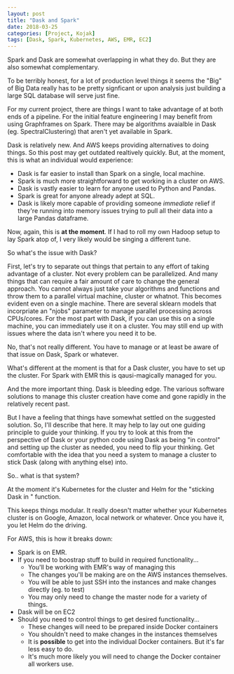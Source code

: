 ```yaml
---
layout: post
title: "Dask and Spark"
date: 2018-03-25
categories: [Project, Kojak]
tags: [Dask, Spark, Kubernetes, AWS, EMR, EC2]
---
```


Spark and Dask are somewhat overlapping in what they do.  But they are also somewhat complementary.

To be terribly honest, for a lot of production level things it seems the "Big" of Big Data really has to be
pretty signficant or upon analysis just building a large SQL database will serve just fine.

For my current project, there are things I want to take advantage of at both ends of a pipeline.  For the
initial feature engineering I may benefit from using Graphframes on Spark.  There may be algorithms
avaialble in Dask (eg. SpectralClustering) that aren't yet available in Spark.

Dask is relatively new.  And AWS keeps providing alternatives to doing things.  So this post may
get outdated realtively quickly.  But, at the moment, this is what an individual would experience:

* Dask is far easier to install than Spark on a single, local machine.
* Spark is much more straightforward to get working in a cluster on AWS.
* Dask is vastly easier to learn for anyone used to Python and Pandas.
* Spark is great for anyone already adept at SQL.
* Dask is likely more capable of providing someone *immediate* relief if they're running into
memory issues trying to pull all their data into a large Pandas dataframe.

Now, again, this is **at the moment**.  If I had to roll my own Hadoop setup to lay Spark atop of, I
very likely would be singing a different tune.

So what's the issue with Dask?

First, let's try to separate out things that pertain to any effort of taking advantage of a cluster.
Not every problem can be parallelized.  And many things that can require a fair amount of care to
change the general approach.  You cannot always just take your algorithms and functions and throw
them to a parallel virtual machine, cluster or whatnot.  This becomes evident even on a single
machine.  There are several sklearn models that incorpriate an "njobs" parameter to manage
parallel processing across CPUs/cores.  For the most part with Dask, if you can use this on a
single machine, you can immediately use it on a cluster.  You may still end up with issues where
the data isn't where you need it to be.

No, that's not really different.  You have to manage or at least be aware of that issue on Dask,
Spark or whatever.

What's different at the moment is that for a Dask cluster, you have to set up the cluster.  For
Spark with EMR this is qausi-magically managed for you.

And the more important thing.  Dask is bleeding edge.  The various software solutions to manage
this cluster creation have come and gone rapidly in the relatively recent past.

But I have a feeling that things have somewhat settled on the suggested solution.  So, I'll describe
that here.  It may help to lay out one guiding principle to guide your thinking.  If you try to
look at this from the perspective of Dask or your python code using Dask as being "in control" and
setting up the cluster as needed, you need to flip your thinking.  Get comfortable with the idea
that you need a system to manage a cluster to stick Dask (along with anything else) into.

So.. what is that system?

At the moment it's Kubernetes for the cluster and Helm for the "sticking Dask in " function.

This keeps things modular.  It really doesn't matter whether your Kubernetes cluster is on Google,
Amazon, local network or whatever.  Once you have it, you let Helm do the driving.

For AWS, this is how it breaks down:

* Spark is on EMR.
* If you need to boostrap stuff to build in required functionality...
  - You'll be working with EMR's way of managing this
  - The changes you'll be making are on the AWS instances themselves.
  - You will be able to just SSH into the instances and make changes directly (eg. to test)
  - You may only need to change the master node for a variety of things.
* Dask will be on EC2
* Should you need to control things to get desired functionality...
  - These changes will need to be prepared inside Docker containers
  - You shouldn't need to make changes in the instances themselves 
  - It is **possible** to get into the individual Docker containers.  But it's far less easy to do.
  - It's much more likely you will need to change the Docker container all workers use.




